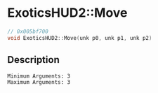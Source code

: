 # ExoticsHUD2::Move
```c
// 0x005bf700
void ExoticsHUD2::Move(unk p0, unk p1, unk p2)
```
## Description
```
Minimum Arguments: 3
Maximum Arguments: 3
```
